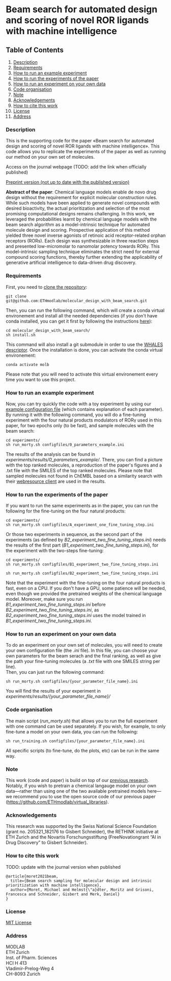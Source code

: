 # Beam search for automated design and scoring of novel ROR ligands with machine intelligence


## Table of Contents
1. [Description](#Description)
2. [Requirements](#Requirements)
3. [How to run an example experiment](#Run_examples)
5. [How to run the experiments of the paper](#Run_paper)
6. [How to run an experiment on your own data](#Run_own)
7. [Code organisation](#organisation)
8. [Note](#Note)
9. [Acknowledgements](#Acknowledgements)
10. [How to cite this work](#Cite)
11. [License](#license)
12. [Address](#Address)


### Description<a name="Description"></a>

This is the supporting code for the paper «Beam search for automated design and scoring of novel ROR ligands with machine intelligence». This code allows you to replicate the experiments of the paper as well as running our method on your own set of molecules.

Access on the journal webpage (TODO: add the link when officially published)   

[Preprint version (not up to date with the published version)](https://chemrxiv.org/articles/preprint/Beam_Search_Sampling_for_Molecular_Design_and_Intrinsic_Prioritization_with_Machine_Intelligence/14153408?file=26677325)   


**Abstract of the paper**: Chemical language models enable de novo drug design without the requirement for explicit molecular construction rules. While such models have been applied to generate novel compounds with desired bioactivity, the actual prioritization and selection of the most promising computational designs remains challenging. In this work, we leveraged the probabilities learnt by chemical language models with the beam search algorithm as a model-intrinsic technique for automated molecule design and scoring. Prospective application of this method yielded three novel inverse agonists of retinoic acid receptor-related orphan receptors (RORs). Each design was synthesizable in three reaction steps and presented low-micromolar to nanomolar potency towards ROR&gamma;. This model-intrinsic sampling technique eliminates the strict need for external compound scoring functions, thereby further extending the applicability of generative artificial intelligence to data-driven drug discovery.    

### Requirements<a name="Requirements"></a>

First, you need to [clone the repository](https://docs.github.com/en/github/creating-cloning-and-archiving-repositories/cloning-a-repository):

```
git clone git@github.com:ETHmodlab/molecular_design_with_beam_search.git
```
Then, you can run the following command, which will create a conda virtual environement and install all the needed dependencies (if you don't have conda installed, you can get it first by following the instructions [here](https://docs.conda.io/projects/conda/en/latest/user-guide/install/index.html)):   

```
cd molecular_design_with_beam_search/
sh install.sh
```

This command will also install a git submodule in order to use the [WHALES descriptor](https://github.com/grisoniFr/scaffold_hopping_whales). Once the installation is done, you can activate the conda virtual environement:

```
conda activate molb
```
Please note that you will need to activate this virtual environement every time you want to use this project. 

### How to run an example experiment<a name="Run_examples"></a>

Now, you can try quickly the code with a toy experiment by using our [example configuration file](https://github.com/michael1788/molecular_design_with_beam_search/blob/master/experiments/configfiles/0_parameters_example.ini) (which contains explanation of each parameter). By running it with the following command, you will do a fine-tuning experiment with the four natural products modulators of ROR&gamma; used in this paper, for two epochs only (to be fast), and sample molecules with the beam search:

```
cd experiments/
sh run_morty.sh configfiles/0_parameters_example.ini
```

The results of the analysis can be found in *experiments/results/0_parameters_example/*. There, you can find a picture with the top ranked molecules, a reproduction of the paper's figures and a .txt file with the SMILES of the top ranked molecules. Please note that sampled molecules not found in ChEMBL based on a similarity search with their [webresource client](https://github.com/chembl/chembl_webresource_client) are used in the results.

### How to run the experiments of the paper<a name="Run_paper"></a>

If you want to run the same experiments as in the paper, you can run the following for the fine-tuning on the four natural products:   

```
cd experiments/
sh run_morty.sh configfiles/A_experiment_one_fine_tuning_step.ini
```

Or those two experiments in sequence, as the second part of the experiments (as defined by *B2_experiment_two_fine_tuning_steps.ini*) needs the results of the first part (*B1_experiment_two_fine_tuning_steps.ini*), for the experiment with the two-steps fine-tuning:

```
cd experiments/
sh run_morty.sh configfiles/B1_experiment_two_fine_tuning_steps.ini
```

```
sh run_morty.sh configfiles/B2_experiment_two_fine_tuning_steps.ini
```

Note that the experiment with the fine-tuning on the four natural products is fast, even on a CPU. If you don't have 
a GPU, some patience will be needed, even though we provided the pretrained weights of the chemical language model. 
Moreover, make sure you run *B1_experiment_two_fine_tuning_steps.ini* before *B2_experiment_two_fine_tuning_steps.ini*, as *B2_experiment_two_fine_tuning_steps.ini* uses the model trained in *B1_experiment_two_fine_tuning_steps.ini*.

### How to run an experiment on your own data<a name="Run_own"></a>

To do an experiment on your own set of molecules, you will need to create your own configuration file (the *.ini* file). In this file, you can choose your own parameters for the beam serach and the final ranking, as well as give the path your fine-tuning molecules (a *.txt* file with one SMILES string per line).    
Then, you can just run the following command:

```
sh run_morty.sh configfiles/{your_parameter_file_name}.ini
```

You will find the results of your experiment in *experiments/results/{your_parameter_file_name}/*

### Code organisation <a name="organisation"></a>

The main script (*run_morty.sh*) that allows you to run the full experiment with one command can be used separately. If you wish, for example, to only fine-tune a model on your own data, you can run the following:

```
sh run_training.sh configfiles/{your_parameter_file_name}.ini
```
All specific scripts (to fine-tune, do the plots, etc) can be run in the same way.

### Note <a name="Note"></a>

This work (code and paper) is build on top of our [previous research](https://www.nature.com/articles/s42256-020-0160-y.epdf?author_access_token=kx71VwOu26XWGELCg3BP-NRgN0jAjWel9jnR3ZoTv0MojvyIaQWNqzF7aemIUbYlNUc8tqoGgWco3JoR6d8H9plcxmpko09VfAUvw6-sCHyp8bABy7FhZ89AUc_da9ZU3s4YWQy4gK0meFq2XLhHYA%3D%3D). Notably, if you wish to pretrain a chemical langauge model on your own data—rather than using one of the two available pretrained models here—we recommend you to use the open source code of our previous paper  (https://github.com/ETHmodlab/virtual_libraries).

### Acknowledgements <a name="Acknowledgements"></a>

This research was supported by the Swiss National Science Foundation (grant no. 205321_182176 to Gisbert Schneider), the RETHINK initiative at ETH Zurich and the Novartis Forschungsstiftung (FreeNovationgrant “AI in Drug Discovery” to Gisbert Schneider).
 
### How to cite this work<a name="Cite"></a>

TODO: update with the journal version when published
```
@article{moret2021beam,
  title={Beam search sampling for molecular design and intrinsic prioritization with machine intelligence},
  author={Moret, Michael and Helmst{\"a}dter, Moritz and Grisoni, Francesca and Schneider, Gisbert and Merk, Daniel}
}
```

### License<a name="License"></a>
[MIT License](LICENSE)

### Address<a name="Address"></a>
MODLAB   
ETH Zurich   
Inst. of Pharm. Sciences   
HCI H 413   
Vladimir-​Prelog-Weg 4   
CH-​8093 Zurich   
